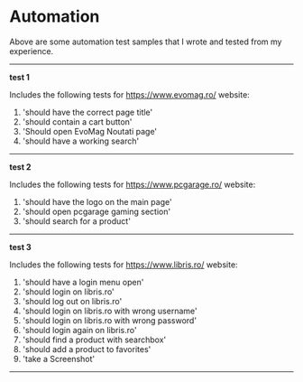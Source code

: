 # Automation

Above are some automation test samples that I wrote and tested from my experience.

-----------------

**test 1**

Includes the following tests for https://www.evomag.ro/ website:

1. 'should have the correct page title'
2. 'should contain a cart button'
3. 'Should open EvoMag Noutati page'
4. 'should have a working search'

-----------------

**test 2**

Includes the following tests for https://www.pcgarage.ro/ website:

1. 'should have the logo on the main page'
2. 'should open pcgarage gaming section'
3. 'should search for a product'

-----------------

**test 3**

Includes the following tests for https://www.libris.ro/ website:

1. 'should have a login menu open'
2. 'should login on libris.ro'
3. 'should log out on libris.ro'
4. 'should login on libris.ro with wrong username'
5. 'should login on libris.ro with wrong password'
6. 'should login again on libris.ro'
7. 'should find a product with searchbox'
8. 'should add a product to favorites'
9. 'take a Screenshot'

-----------------

